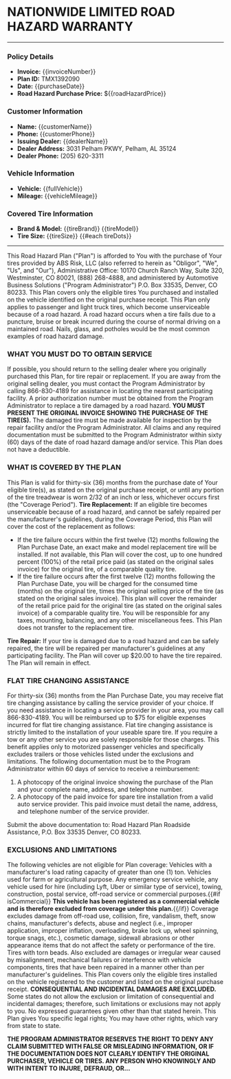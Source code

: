 # NATIONWIDE LIMITED ROAD HAZARD WARRANTY
************************************************************************

### Policy Details
- **Invoice:** {{invoiceNumber}}
- **Plan ID:** TMX1392090
- **Date:** {{purchaseDate}}
- **Road Hazard Purchase Price:** ${{roadHazardPrice}}

### Customer Information
- **Name:** {{customerName}}
- **Phone:** {{customerPhone}}
- **Issuing Dealer:** {{dealerName}}
- **Dealer Address:** 3031 Pelham PKWY, Pelham, AL 35124
- **Dealer Phone:** (205) 620-3311

### Vehicle Information
- **Vehicle:** {{fullVehicle}}
- **Mileage:** {{vehicleMileage}}

### Covered Tire Information
- **Brand & Model:** {{tireBrand}} {{tireModel}}
- **Tire Size:** {{tireSize}}
{{#each tireDots}}

---
This Road Hazard Plan ("Plan") is afforded to You with the purchase of Your tires provided by ABS Risk, LLC (also referred to herein as "Obligor", "We", "Us", and "Our"), Administrative Office: 10170 Church Ranch Way, Suite 320, Westminster, CO 80021, (888) 268-4888, and administered by Automotive Business Solutions ("Program Administrator") P.O. Box 33535, Denver, CO 80233. This Plan covers only the eligible tires You purchased and installed on the vehicle identified on the original purchase receipt. This Plan only applies to passenger and light truck tires, which become unserviceable because of a road hazard. A road hazard occurs when a tire fails due to a puncture, bruise or break incurred during the course of normal driving on a maintained road. Nails, glass, and potholes would be the most common examples of road hazard damage.

### WHAT YOU MUST DO TO OBTAIN SERVICE
If possible, you should return to the selling dealer where you originally purchased this Plan, for tire repair or replacement. If you are away from the original selling dealer, you must contact the Program Administrator by calling 866-830-4189 for assistance in locating the nearest participating facility. A prior authorization number must be obtained from the Program Administrator to replace a tire damaged by a road hazard. **YOU MUST PRESENT THE ORIGINAL INVOICE SHOWING THE PURCHASE OF THE TIRE(S).** The damaged tire must be made available for inspection by the repair facility and/or the Program Administrator. All claims and any required documentation must be submitted to the Program Administrator within sixty (60) days of the date of road hazard damage and/or service. This Plan does not have a deductible.

### WHAT IS COVERED BY THE PLAN
This Plan is valid for thirty-six (36) months from the purchase date of Your eligible tire(s), as stated on the original purchase receipt, or until any portion of the tire treadwear is worn 2/32 of an inch or less, whichever occurs first (the "Coverage Period"). **Tire Replacement:** If an eligible tire becomes unserviceable because of a road hazard, and cannot be safely repaired per the manufacturer's guidelines, during the Coverage Period, this Plan will cover the cost of the replacement as follows:
- If the tire failure occurs within the first twelve (12) months following the Plan Purchase Date, an exact make and model replacement tire will be installed. If not available, this Plan will cover the cost, up to one hundred percent (100%) of the retail price paid (as stated on the original sales invoice) for the original tire, of a comparable quality tire.
- If the tire failure occurs after the first twelve (12) months following the Plan Purchase Date, you will be charged for the consumed time (months) on the original tire, times the original selling price of the tire (as stated on the original sales invoice). This plan will cover the remainder of the retail price paid for the original tire (as stated on the original sales invoice) of a comparable quality tire. You will be responsible for any taxes, mounting, balancing, and any other miscellaneous fees. This Plan does not transfer to the replacement tire.

**Tire Repair:** If your tire is damaged due to a road hazard and can be safely repaired, the tire will be repaired per manufacturer's guidelines at any participating facility. The Plan will cover up $20.00 to have the tire repaired. The Plan will remain in effect.

### FLAT TIRE CHANGING ASSISTANCE
For thirty-six (36) months from the Plan Purchase Date, you may receive flat tire changing assistance by calling the service provider of your choice. If you need assistance in locating a service provider in your area, you may call 866-830-4189. You will be reimbursed up to $75 for eligible expenses incurred for flat tire changing assistance. Flat tire changing assistance is strictly limited to the installation of your useable spare tire. If you require a tow or any other service you are solely responsible for those charges. This benefit applies only to motorized passenger vehicles and specifically excludes trailers or those vehicles listed under the exclusions and limitations. The following documentation must be to the Program Administrator within 60 days of service to receive a reimbursement:
1. A photocopy of the original invoice showing the purchase of the Plan and your complete name, address, and telephone number.
2. A photocopy of the paid invoice for spare tire installation from a valid auto service provider. This paid invoice must detail the name, address, and telephone number of the service provider.

Submit the above documentation to: Road Hazard Plan Roadside Assistance, P.O. Box 33535 Denver, CO 80233.

### EXCLUSIONS AND LIMITATIONS
The following vehicles are not eligible for Plan coverage: Vehicles with a manufacturer's load rating capacity of greater than one (1) ton. Vehicles used for farm or agricultural purpose. Any emergency service vehicle, any vehicle used for hire (including Lyft, Uber or similar type of service), towing, construction, postal service, off-road service or commercial purposes.{{#if isCommercial}} **This vehicle has been registered as a commercial vehicle and is therefore excluded from coverage under this plan.**{{/if}} Coverage excludes damage from off-road use, collision, fire, vandalism, theft, snow chains, manufacturer's defects, abuse and neglect (i.e., improper application, improper inflation, overloading, brake lock up, wheel spinning, torque snags, etc.), cosmetic damage, sidewall abrasions or other appearance items that do not affect the safety or performance of the tire. Tires with torn beads. Also excluded are damages or irregular wear caused by misalignment, mechanical failures or interference with vehicle components, tires that have been repaired in a manner other than per manufacturer's guidelines. This Plan covers only the eligible tires installed on the vehicle registered to the customer and listed on the original purchase receipt. **CONSEQUENTIAL AND INCIDENTAL DAMAGES ARE EXCLUDED.** Some states do not allow the exclusion or limitation of consequential and incidental damages; therefore, such limitations or exclusions may not apply to you. No expressed guarantees given other than that stated herein. This Plan gives You specific legal rights; You may have other rights, which vary from state to state.

**THE PROGRAM ADMINISTRATOR RESERVES THE RIGHT TO DENY ANY CLAIM SUBMITTED WITH FALSE OR MISLEADING INFORMATION, OR IF THE DOCUMENTATION DOES NOT CLEARLY IDENTIFY THE ORIGINAL PURCHASER, VEHICLE OR TIRES. ANY PERSON WHO KNOWINGLY AND WITH INTENT TO INJURE, DEFRAUD, OR...**
